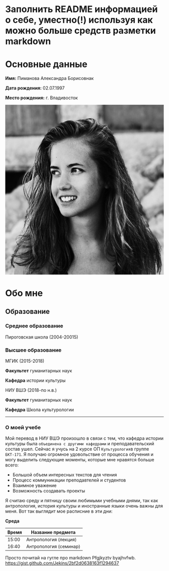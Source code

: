 # Заполнить README информацией о себе, уместно(!) используя как можно больше средств разметки markdown 
# Основные данные
**Имя:** Пиманова Александра Борисовнак

**Дата рождения:** 02.07.1997

**Место рождения:** г. Владивосток

![Этоя](https://github.com/pimanovaab/hw1/blob/master/HB0kNZB8Ruk.jpg)

# Обо мне 

##  Образование
### Среднее образование
Пироговская школа (2004-20015)

### Высшее образование
МГИК (2015-2018)

**Факультет** гуманитарных наук

**Кафедра** истории культуры


НИУ ВШЭ (2018-по н.в.)

**Факультет** гуманитарных наук

**Кафедра** Школа культурологии
***
### О моей учебе

Мой перевод в НИУ ВШЭ произошло в связи с тем, что кафедра истории культуры была `объединена с другими кафедрами` и преподавательский состав ушел. Сейчас я учусь на 2 курсе ОП `Культурология`в группе `БКТ-171`. Я получаю огромное удовольствие от процесса обучения и могу выделить следующие моменты, которые мне нравятся больше всего:

+ Большой объем интересных текстов для чтения
+ Процесс коммуникации преподавтелей и студентов
+ Взаимное уважение
+ Возможность создавать проекты

Я считаю среду и пятницу своим любимыми учебными днями, так как антропология, история культуры и иностранные языки очень важны для меня. Вот так выглядит мое расписние в эти дни:

**Среда**

Время | Название предмета
------|----------------------
15:00 | Антропология (лекция)
16:40 | Антропология (семинар)


Просто почитай на гугле про markdown 
Pfgjkyztv byajhvfwb.
https://gist.github.com/Jekins/2bf2d0638163f1294637
